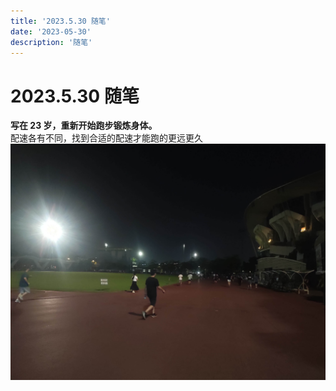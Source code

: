 ```yaml
---
title: '2023.5.30 随笔'
date: '2023-05-30'
description: '随笔'
---
```


# 2023.5.30 随笔

**写在 23 岁，重新开始跑步锻炼身体。**  
配速各有不同，找到合适的配速才能跑的更远更久
![](<https://raw.githubusercontent.com/qingnichimi/pictrue/master/blog/IMG_20230530_200951(1).jpg>)
